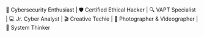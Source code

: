 🚀 Cybersecurity Enthusiast | 🛡️ Certified Ethical Hacker | 🔍 VAPT Specialist | 💻 Jr. Cyber Analyst | 🎬 Creative Techie | 📸 Photographer & Videographer | 🧠 System Thinker
